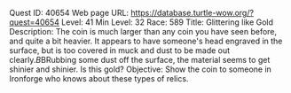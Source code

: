 Quest ID: 40654
Web page URL: https://database.turtle-wow.org/?quest=40654
Level: 41
Min Level: 32
Race: 589
Title: Glittering like Gold
Description: The coin is much larger than any coin you have seen before, and quite a bit heavier. It appears to have someone's head engraved in the surface, but is too covered in muck and dust to be made out clearly.$B$BRubbing some dust off the surface, the material seems to get shinier and shinier. Is this gold?
Objective: Show the coin to someone in Ironforge who knows about these types of relics.
